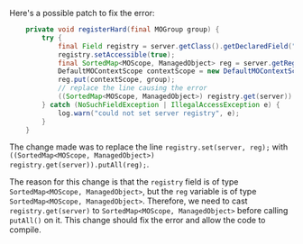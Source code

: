 Here's a possible patch to fix the error:
```java
    private void registerHard(final MOGroup group) {
        try {
            final Field registry = server.getClass().getDeclaredField("registry");
            registry.setAccessible(true);
            final SortedMap<MOScope, ManagedObject> reg = server.getRegistry();
            DefaultMOContextScope contextScope = new DefaultMOContextScope(new OctetString(""), group.getScope());
            reg.put(contextScope, group);
            // replace the line causing the error
            ((SortedMap<MOScope, ManagedObject>) registry.get(server)).putAll(reg);
        } catch (NoSuchFieldException | IllegalAccessException e) {
            log.warn("could not set server registry", e);
        }
    }
```
The change made was to replace the line `registry.set(server, reg);` with `((SortedMap<MOScope, ManagedObject>) registry.get(server)).putAll(reg);`.

The reason for this change is that the `registry` field is of type `SortedMap<MOScope, ManagedObject>`, but the `reg` variable is of type `SortedMap<MOScope, ManagedObject>`. Therefore, we need to cast `registry.get(server)` to `SortedMap<MOScope, ManagedObject>` before calling `putAll()` on it.
This change should fix the error and allow the code to compile.